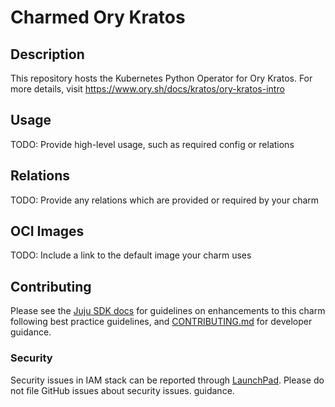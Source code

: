 # Charmed Ory Kratos

## Description

This repository hosts the Kubernetes Python Operator for Ory Kratos.
For more details, visit https://www.ory.sh/docs/kratos/ory-kratos-intro

## Usage

TODO: Provide high-level usage, such as required config or relations

## Relations

TODO: Provide any relations which are provided or required by your charm

## OCI Images

TODO: Include a link to the default image your charm uses

## Contributing

Please see the [Juju SDK docs](https://juju.is/docs/sdk) for guidelines on enhancements to this
charm following best practice guidelines, and
[CONTRIBUTING.md](https://github.com/canonical/ory-kratos/blob/main/CONTRIBUTING.md) for developer guidance.
### Security
Security issues in IAM stack can be reported through [LaunchPad](https://wiki.ubuntu.com/DebuggingSecurity#How%20to%20File). Please do not file GitHub issues about security issues.
guidance.
